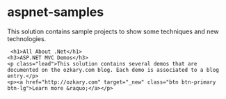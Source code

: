 aspnet-samples
==============

 This solution contains sample projects to show some techniques and new technologies.
 
     <h1>All About .Net</h1>
    <h3>ASP.NET MVC Demos</h3>
    <p class="lead">This solution contains several demos that are documented on the ozkary.com blog. Each demo is associated to a blog entry.</p>
    <p><a href="http://ozkary.com" target="_new" class="btn btn-primary btn-lg">Learn more &raquo;</a></p>
